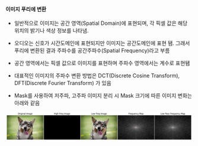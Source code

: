 #### 이미지 푸리에 변환

- 일반적으로 이미지는 공간 영역(Spatial Domain)에 표현되며, 각 픽셀 값은 해당 위치의 밝기나 색상 정보를 나타냄.

- 오디오는 신호가 시간도메인에 표현되지만 이미지는 공간도메인에 표현 됌.
그래서 푸리에 변환된 결과 주파수를 공간주파수(Spatial Frequency)라고 부름

- 공간 영역에서는 픽셀 값으로 이미지를 표현하며 주파수 영역에서는 계수로 표현됌

- 대표적인 이미지의 주파수 변환 방법은 DCT(Discrete Cosine Transform), DFT(Discrete Fourier Transform) 가 있음

- Mask를 사용하여 저주파, 고주파 이미지 분리 시 Mask 크기에 따른 이미지 변화는 아래와 같음

![alt text](output.gif)
